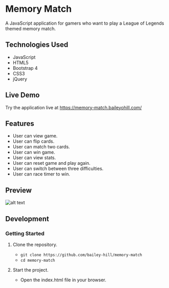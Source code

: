 # Memory Match
A JavaScript application for gamers who want to play a League of Legends themed memory match.


## Technologies Used
- JavaScript
- HTML5
- Bootstrap 4
- CSS3
- jQuery

## Live Demo
Try the application live at https://memory-match.baileyohill.com/

## Features
- User can view game.
- User can flip cards.
- User can match two cards.
- User can win game.
- User can view stats.
- User can reset game and play again.
- User can switch between three difficulties.
- User can race timer to win.

## Preview
![alt text](./image/memory-match2.gif)

## Development
### Getting Started
1. Clone the repository.

    - `git clone https://github.com/bailey-hill/memory-match`
    - `cd memory-match`

2. Start the project.
    - Open the index.html file in your browser.
